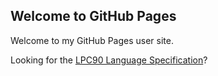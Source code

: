 ## Welcome to GitHub Pages

Welcome to my GitHub Pages user site.

Looking for the [LPC90 Language Specification](https://protasm.github.io/LPC90)?
